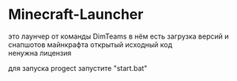 # Minecraft-Launcher
это лаунчер от команды DimTeams 
в нём есть загрузка версий и снапшотов майнкрафта 
открытый исходный код  
ненужна лицензия 
  
  
для запуска progect запустите "start.bat"
